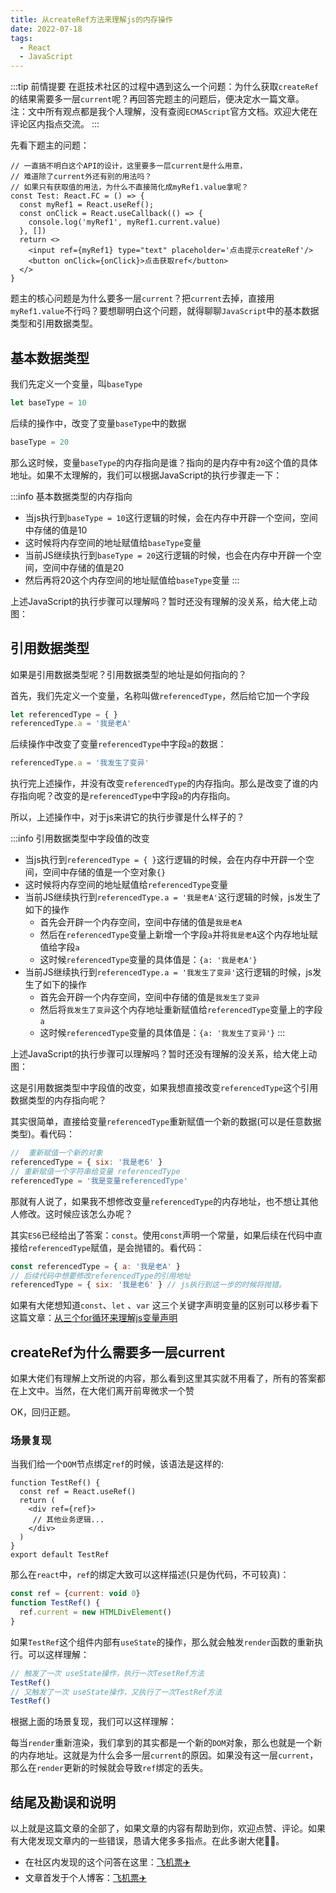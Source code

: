 ```yaml
---
title: 从createRef方法来理解js的内存操作
date: 2022-07-18
tags:
  - React
  - JavaScript
---
```


:::tip 前情提要
在逛技术社区的过程中遇到这么一个问题：为什么获取`createRef`的结果需要多一层`current`呢？再回答完题主的问题后，便决定水一篇文章。<br />
注：文中所有观点都是我个人理解，没有查阅`ECMAScript`官方文档。欢迎大佬在评论区内指点交流。
:::

先看下题主的问题：

```tsx
// 一直搞不明白这个API的设计，这里要多一层current是什么用意，
// 难道除了current外还有别的用法吗？
// 如果只有获取值的用法，为什么不直接简化成myRef1.value拿呢？
const Test: React.FC = () => {
  const myRef1 = React.useRef();
  const onClick = React.useCallback(() => {
    console.log('myRef1', myRef1.current.value)
  }, [])
  return <>
    <input ref={myRef1} type="text" placeholder='点击提示createRef'/>
    <button onClick={onClick}>点击获取ref</button>
  </>
}
```

题主的核心问题是为什么要多一层`current`？把`current`去掉，直接用`myRef1.value`不行吗？要想聊明白这个问题，就得聊聊`JavaScript`中的基本数据类型和引用数据类型。

<!-- more -->

## 基本数据类型

我们先定义一个变量，叫`baseType`

```javascript
let baseType = 10
```

后续的操作中，改变了变量`baseType`中的数据

```javascript
baseType = 20
```

那么这时候，变量`baseType`的内存指向是谁？指向的是内存中有`20`这个值的具体地址。如果不太理解的，我们可以根据JavaScript的执行步骤走一下：

:::info 基本数据类型的内存指向
+ 当js执行到`baseType = 10`这行逻辑的时候，会在内存中开辟一个空间，空间中存储的值是10
+ 这时候将内存空间的地址赋值给`baseType`变量
+ 当前JS继续执行到`baseType = 20`这行逻辑的时候，也会在内存中开辟一个空间，空间中存储的值是20
+ 然后再将20这个内存空间的地址赋值给`baseType`变量
:::

上述JavaScript的执行步骤可以理解吗？暂时还没有理解的没关系，给大佬上动图：
<!-- 动图解释 -->
## 引用数据类型

如果是引用数据类型呢？引用数据类型的地址是如何指向的？

首先，我们先定义一个变量，名称叫做`referencedType`，然后给它加一个字段

```javascript
let referencedType = { }
referencedType.a = '我是老A'
```

后续操作中改变了变量`referencedType`中字段`a`的数据：

```javascript
referencedType.a = '我发生了变异'
```

执行完上述操作，并没有改变`referencedType`的内存指向。那么是改变了谁的内存指向呢？改变的是`referencedType`中字段`a`的内存指向。

所以，上述操作中，对于js来讲它的执行步骤是什么样子的？

:::info 引用数据类型中字段值的改变
+ 当js执行到`referencedType = { }`这行逻辑的时候，会在内存中开辟一个空间，空间中存储的值是一个空对象`{}`
+ 这时候将内存空间的地址赋值给`referencedType`变量
+ 当前JS继续执行到`referencedType.a = '我是老A'`这行逻辑的时候，js发生了如下的操作
  + 首先会开辟一个内存空间，空间中存储的值是`我是老A`
  + 然后在`referencedType`变量上新增一个字段`a`并将`我是老A`这个内存地址赋值给字段`a`
  + 这时候`referencedType`变量的具体值是：`{a: '我是老A'}`
+ 当前JS继续执行到`referencedType.a = '我发生了变异'`这行逻辑的时候，js发生了如下的操作
  + 首先会开辟一个内存空间，空间中存储的值是`我发生了变异`
  + 然后将`我发生了变异`这个内存地址重新赋值给`referencedType`变量上的字段`a`
  + 这时候`referencedType`变量的具体值是：`{a: '我发生了变异'}`
:::

上述JavaScript的执行步骤可以理解吗？暂时还没有理解的没关系，给大佬上动图：

<!-- 动画效果 -->

这是引用数据类型中字段值的改变，如果我想直接改变`referencedType`这个引用数据类型的内存指向呢？

其实很简单，直接给变量`referencedType`重新赋值一个新的数据(可以是任意数据类型)。看代码：

```javascript
//  重新赋值一个新的对象
referencedType = { six: '我是老6' }
// 重新赋值一个字符串给变量 referencedType
referencedType = '我是变量referencedType'
```

那就有人说了，如果我不想修改变量`referencedType`的内存地址，也不想让其他人修改。这时候应该怎么办呢？

其实`ES6`已经给出了答案：`const`。使用`const`声明一个常量，如果后续在代码中直接给`referencedType`赋值，是会抛错的。看代码：

```javascript
const referencedType = { a: '我是老A' }
// 后续代码中想要修改referencedType的引用地址
referencedType = { six: '我是老6' } // js执行到这一步的时候将抛错。
```

如果有大佬想知道`const`、`let` 、`var` 这三个关键字声明变量的区别可以移步看下这篇文章：[从三个for循环来理解js变量声明](https://ashersun.github.io/js/%E4%BB%8E3%E4%B8%AAfor%E5%BE%AA%E7%8E%AF%E6%9D%A5%E7%90%86%E8%A7%A3JS%E5%8F%98%E9%87%8F%E5%A3%B0%E6%98%8E.html)

## createRef为什么需要多一层current

如果大佬们有理解上文所说的内容，那么看到这里其实就不用看了，所有的答案都在上文中。当然，在大佬们离开前卑微求一个赞

OK，回归正题。

### 场景复现

当我们给一个`DOM`节点绑定`ref`的时候，该语法是这样的:

```tsx
function TestRef() {
  const ref = React.useRef()
  return (
    <div ref={ref}>
     // 其他业务逻辑...
    </div>
  )
}
export default TestRef
```

那么在`react`中，`ref`的绑定大致可以这样描述(只是伪代码，不可较真)：

```JavaScript
const ref = {current: void 0}
function TestRef() {
  ref.current = new HTMLDivElement() 
}
```

如果`TestRef`这个组件内部有`useState`的操作，那么就会触发`render`函数的重新执行。可以这样理解：

```JavaScript
// 触发了一次 useState操作，执行一次TesetRef方法
TestRef()
// 又触发了一次 useState操作，又执行了一次TestRef方法
TestRef()
```

根据上面的场景复现，我们可以这样理解：

每当`render`重新渲染，我们拿到的其实都是一个新的`DOM`对象，那么也就是一个新的内存地址。这就是为什么会多一层`current`的原因。如果没有这一层`current`，那么在`render`更新的时候就会导致`ref`绑定的丢失。

## 结尾及勘误和说明
以上就是这篇文章的全部了，如果文章的内容有帮助到你，欢迎点赞、评论。如果有大佬发现文章内的一些错误，恳请大佬多多指点。在此多谢大佬🙇‍♀️。

+ 在社区内发现的这个问答在这里：[飞机票✈️](https://segmentfault.com/q/1010000041928218/a-1020000041933961)
+ 文章首发于个人博客：[飞机票✈️](https://ashersun.github.io/)
<!-- + 文章中的内容已制作成视频，放在`b`站上了。[飞机票✈️](https://www.bilibili.com/video/BV1Ee4y197sX?share_source=copy_web&vd_source=917c5ab26327dfe2e58dafd906a5d840)，求一键三连 -->

